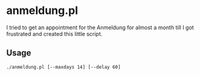 # anmeldung.pl
I tried to get an appointment for the Anmeldung for almost a month till I got frustrated and created this little script.

## Usage
    ./anmeldung.pl [--maxdays 14] [--delay 60]